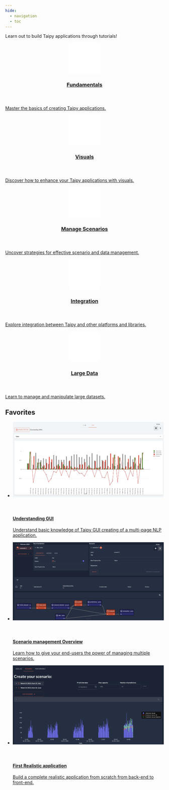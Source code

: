 ```yaml
---
hide:
  - navigation
  - toc
---
```


Learn out to build Taipy applications through tutorials!

<!-- Quick accesses -->
<div class="tp-row tp-row--gutter-sm">
  <div class="tp-col-12 tp-col-md-4 d-flex">
    <a class="tp-content-card tp-content-card--primary" href="fundamentals">
      <header class="tp-content-card-header">
        <img class="tp-content-card-icon--small" src="images/school.svg">
        <h3>Fundamentals</h3>
      </header>
      <div class="tp-content-card-body">
        <p>
          Master the basics of creating Taipy applications.
        </p>
      </div>
    </a>
  </div>

  <div class="tp-col-12 tp-col-md-4 d-flex">
    <a class="tp-content-card tp-content-card--alpha" href="visuals">
      <header class="tp-content-card-header">
        <img class="tp-content-card-icon--small" src="images/visualize.svg">
        <h3>Visuals</h3>
      </header>
      <div class="tp-content-card-body">
        <p>
          Discover how to enhance your Taipy applications with visuals.
        </p>
      </div>
    </a>
  </div>

  <div class="tp-col-12 tp-col-md-4 d-flex">
    <a class="tp-content-card tp-content-card--beta" href="scenario_management">
      <header class="tp-content-card-header">
        <img class="tp-content-card-icon--small" src="images/scenario.svg">
        <h3>Manage Scenarios</h3>
      </header>
      <div class="tp-content-card-body">
        <p>
          Uncover strategies for effective scenario and data management.
        </p>
      </div>
    </a>
  </div>

  <div class="tp-col-12 tp-col-md-4 d-flex">
    <a class="tp-content-card tp-content-card--accent" href="integration">
      <header class="tp-content-card-header">
        <img class="tp-content-card-icon--small" src="images/imagesearch_roller.svg">
        <h3>Integration</h3>
      </header>
      <div class="tp-content-card-body">
        <p>
          Explore integration between Taipy and other platforms and libraries.
        </p>
      </div>
    </a>
  </div>

  <div class="tp-col-12 tp-col-md-4 d-flex">
    <a class="tp-content-card tp-content-card--delta" href="large_data">
      <header class="tp-content-card-header">
        <img class="tp-content-card-icon--small" src="images/database.svg">
        <h3>Large Data</h3>
      </header>
      <div class="tp-content-card-body">
        <p>
          Learn to manage and manipulate large datasets.
        </p>
      </div>
    </a>
  </div>
</div>

## Favorites

<ul class="tp-row tp-row--gutter-sm tp-filtered">
  <li class="tp-col-12 tp-col-md-6 d-flex" data-keywords="gui vizelement chart navbar table layout part menu state multi-page callback markdown">
    <a class="tp-content-card tp-content-card--horizontal tp-content-card--small" href="1_understanding_gui/">
      <header class="tp-content-card-header">
        <img class="tp-content-card-image" src="fundamentals/1_understanding_gui/step_07/images/result.png">
      </header>
      <div class="tp-content-card-body">
        <h4>Understanding GUI</h4>
        <p>
          Understand basic knowledge of Taipy GUI creating of a multi-page NLP application.
        </p>
      </div>
    </a>
  </li>
  <li class="tp-col-12 tp-col-md-6 d-flex" data-keywords="scenario task datanode configuration submission dag">
    <a class="tp-content-card tp-content-card--horizontal tp-content-card--small" href="2_scenario_management_overview/">
      <header class="tp-content-card-header">
        <img class="tp-content-card-image" src="fundamentals/2_scenario_management_overview/images/screen.png">
      </header>
      <div class="tp-content-card-body">
        <h4>Scenario management Overview</h4>
        <p>
          Learn how to give your end-users the power of managing multiple scenarios.
        </p>
      </div>
    </a>
  </li>
  <li class="tp-col-12 tp-col-md-6 d-flex" data-keywords="gui vizelement chart state multi-page callback markdown scenario task storage_type scope datanode configuration">
    <a class="tp-content-card tp-content-card--horizontal tp-content-card--small" href="3_complete_application/">
      <header class="tp-content-card-header">
        <img class="tp-content-card-image" src="fundamentals/3_complete_application/step_04/images/result.png">
      </header>
      <div class="tp-content-card-body">
        <h4>First Realistic application</h4>
        <p>
          Build a complete realistic application from scratch from back-end to front-end.
        </p>
      </div>
    </a>
  </li>
</ul>